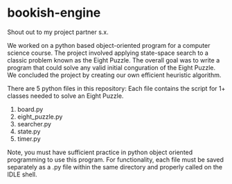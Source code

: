 # bookish-engine
Shout out to my project partner s.x.

We worked on a python based object-oriented program for a computer science course. 
The  project  involved  applying  state-space  search  to  a  classic  problem  known  as  the  Eight Puzzle.
The overall goal was to write a program that could  solve  any  valid  initial  conguration  of  the Eight  Puzzle.
We concluded the project by creating our own efficient heuristic algorithm.

There are 5 python files in this repository:
Each file contains the script for 1+ classes needed to solve an Eight Puzzle.

1. board.py
2. eight_puzzle.py
3. searcher.py
4. state.py
5. timer.py

Note, you must have sufficient practice in python object oriented programming to use this program.
For functionality, each file must be saved separately as a .py file within the same directory and properly called on the IDLE shell. 
 
